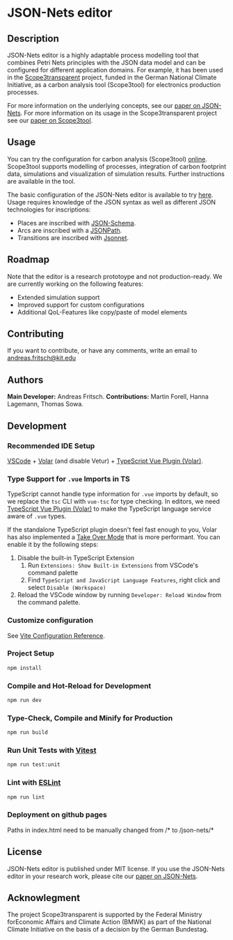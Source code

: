 # JSON-Nets editor

## Description

JSON-Nets editor is a highly adaptable process modelling tool that combines Petri Nets principles with the JSON data model and can be configured for different application domains. For example, it has been used in the [Scope3transparent](https://www.scope3transparent.de) project, funded in the German National Climate Initiative, as a carbon analysis tool (Scope3tool) for electronics production processes.

For more information on the underlying concepts, see our [paper on JSON-Nets](https://link.springer.com/chapter/10.1007/978-3-031-34241-7_3). For more information on its usage in the Scope3transparent project see our [paper on Scope3tool](https://ieeexplore.ieee.org/document/10631250).

## Usage

You can try the configuration for carbon analysis (Scope3tool) [online](https://kit-bis.github.io/json-nets/#/scope3tool). Scope3tool supports modelling of processes, integration of carbon footprint data, simulations and visualization of simulation results. Further instructions are available in the tool.

The basic configuration of the JSON-Nets editor is available to try [here](https://kit-bis.github.io/json-nets/). Usage requires knowledge of the JSON syntax as well as different JSON technologies for inscriptions:
- Places are inscribed with [JSON-Schema](https://json-schema.org/).
- Arcs are inscribed with a [JSONPath](https://github.com/dchester/jsonpath).
- Transitions are inscribed with [Jsonnet](https://jsonnet.org/).

## Roadmap

Note that the editor is a research prototoype and not production-ready. We are currently working on the following features:

- Extended simulation support
- Improved support for custom configurations
- Additional QoL-Features like copy/paste of model elements

## Contributing

If you want to contribute, or have any comments, write an email to andreas.fritsch@kit.edu

## Authors

**Main Developer:** Andreas Fritsch. **Contributions:** Martin Forell, Hanna Lagemann, Thomas Sowa.

## Development 

### Recommended IDE Setup

[VSCode](https://code.visualstudio.com/) + [Volar](https://marketplace.visualstudio.com/items?itemName=Vue.volar) (and disable Vetur) + [TypeScript Vue Plugin (Volar)](https://marketplace.visualstudio.com/items?itemName=Vue.vscode-typescript-vue-plugin).

### Type Support for `.vue` Imports in TS

TypeScript cannot handle type information for `.vue` imports by default, so we replace the `tsc` CLI with `vue-tsc` for type checking. In editors, we need [TypeScript Vue Plugin (Volar)](https://marketplace.visualstudio.com/items?itemName=Vue.vscode-typescript-vue-plugin) to make the TypeScript language service aware of `.vue` types.

If the standalone TypeScript plugin doesn't feel fast enough to you, Volar has also implemented a [Take Over Mode](https://github.com/johnsoncodehk/volar/discussions/471#discussioncomment-1361669) that is more performant. You can enable it by the following steps:

1. Disable the built-in TypeScript Extension
    1) Run `Extensions: Show Built-in Extensions` from VSCode's command palette
    2) Find `TypeScript and JavaScript Language Features`, right click and select `Disable (Workspace)`
2. Reload the VSCode window by running `Developer: Reload Window` from the command palette.

### Customize configuration

See [Vite Configuration Reference](https://vitejs.dev/config/).

### Project Setup

```sh
npm install
```

### Compile and Hot-Reload for Development

```sh
npm run dev
```

### Type-Check, Compile and Minify for Production

```sh
npm run build
```

### Run Unit Tests with [Vitest](https://vitest.dev/)

```sh
npm run test:unit
```

### Lint with [ESLint](https://eslint.org/)

```sh
npm run lint
```

### Deployment on github pages

Paths in index.html need to be manually changed from /* to /json-nets/*

## License

JSON-Nets editor is published under MIT license. If you use the JSON-Nets editor in your research work, please cite our [paper on JSON-Nets](https://link.springer.com/chapter/10.1007/978-3-031-34241-7_3).

## Acknowlegment

The project Scope3transparent is supported by the Federal Ministry forEconomic Affairs and Climate Action (BMWK) as part of the National Climate Initiative on the basis of a decision by the German Bundestag.